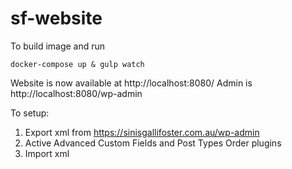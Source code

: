 # sf-website

To build image and run
```
docker-compose up & gulp watch
```

Website is now available at http://localhost:8080/
Admin is http://localhost:8080/wp-admin

To setup:
1. Export xml from https://sinisgallifoster.com.au/wp-admin
1. Active Advanced Custom Fields and Post Types Order plugins
1. Import xml
